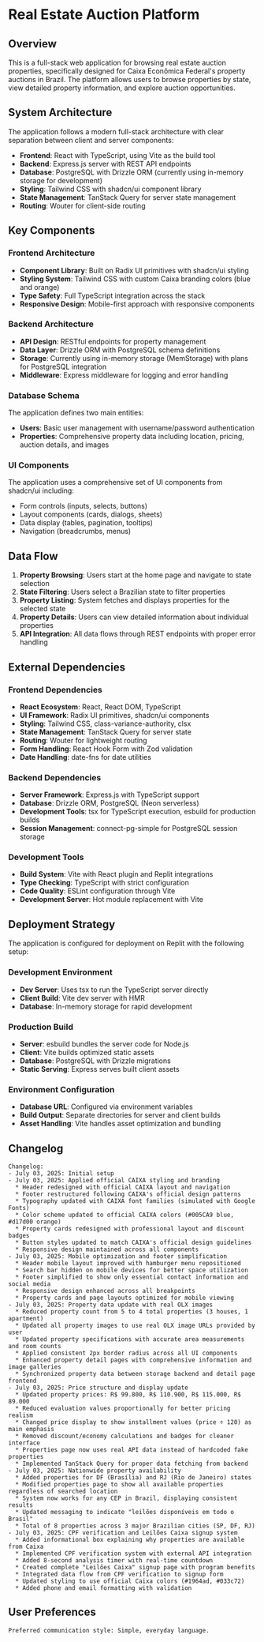 # Real Estate Auction Platform

## Overview

This is a full-stack web application for browsing real estate auction properties, specifically designed for Caixa Econômica Federal's property auctions in Brazil. The platform allows users to browse properties by state, view detailed property information, and explore auction opportunities.

## System Architecture

The application follows a modern full-stack architecture with clear separation between client and server components:

- **Frontend**: React with TypeScript, using Vite as the build tool
- **Backend**: Express.js server with REST API endpoints
- **Database**: PostgreSQL with Drizzle ORM (currently using in-memory storage for development)
- **Styling**: Tailwind CSS with shadcn/ui component library
- **State Management**: TanStack Query for server state management
- **Routing**: Wouter for client-side routing

## Key Components

### Frontend Architecture
- **Component Library**: Built on Radix UI primitives with shadcn/ui styling
- **Styling System**: Tailwind CSS with custom Caixa branding colors (blue and orange)
- **Type Safety**: Full TypeScript integration across the stack
- **Responsive Design**: Mobile-first approach with responsive components

### Backend Architecture
- **API Design**: RESTful endpoints for property management
- **Data Layer**: Drizzle ORM with PostgreSQL schema definitions
- **Storage**: Currently using in-memory storage (MemStorage) with plans for PostgreSQL integration
- **Middleware**: Express middleware for logging and error handling

### Database Schema
The application defines two main entities:
- **Users**: Basic user management with username/password authentication
- **Properties**: Comprehensive property data including location, pricing, auction details, and images

### UI Components
The application uses a comprehensive set of UI components from shadcn/ui including:
- Form controls (inputs, selects, buttons)
- Layout components (cards, dialogs, sheets)
- Data display (tables, pagination, tooltips)
- Navigation (breadcrumbs, menus)

## Data Flow

1. **Property Browsing**: Users start at the home page and navigate to state selection
2. **State Filtering**: Users select a Brazilian state to filter properties
3. **Property Listing**: System fetches and displays properties for the selected state
4. **Property Details**: Users can view detailed information about individual properties
5. **API Integration**: All data flows through REST endpoints with proper error handling

## External Dependencies

### Frontend Dependencies
- **React Ecosystem**: React, React DOM, TypeScript
- **UI Framework**: Radix UI primitives, shadcn/ui components
- **Styling**: Tailwind CSS, class-variance-authority, clsx
- **State Management**: TanStack Query for server state
- **Routing**: Wouter for lightweight routing
- **Form Handling**: React Hook Form with Zod validation
- **Date Handling**: date-fns for date utilities

### Backend Dependencies
- **Server Framework**: Express.js with TypeScript support
- **Database**: Drizzle ORM, PostgreSQL (Neon serverless)
- **Development Tools**: tsx for TypeScript execution, esbuild for production builds
- **Session Management**: connect-pg-simple for PostgreSQL session storage

### Development Tools
- **Build System**: Vite with React plugin and Replit integrations
- **Type Checking**: TypeScript with strict configuration
- **Code Quality**: ESLint configuration through Vite
- **Development Server**: Hot module replacement with Vite

## Deployment Strategy

The application is configured for deployment on Replit with the following setup:

### Development Environment
- **Dev Server**: Uses tsx to run the TypeScript server directly
- **Client Build**: Vite dev server with HMR
- **Database**: In-memory storage for rapid development

### Production Build
- **Server**: esbuild bundles the server code for Node.js
- **Client**: Vite builds optimized static assets
- **Database**: PostgreSQL with Drizzle migrations
- **Static Serving**: Express serves built client assets

### Environment Configuration
- **Database URL**: Configured via environment variables
- **Build Output**: Separate directories for server and client builds
- **Asset Handling**: Vite handles asset optimization and bundling

## Changelog

```
Changelog:
- July 03, 2025: Initial setup
- July 03, 2025: Applied official CAIXA styling and branding
  * Header redesigned with official CAIXA layout and navigation
  * Footer restructured following CAIXA's official design patterns
  * Typography updated with CAIXA font families (simulated with Google Fonts)
  * Color scheme updated to official CAIXA colors (#005CA9 blue, #d17d00 orange)
  * Property cards redesigned with professional layout and discount badges
  * Button styles updated to match CAIXA's official design guidelines
  * Responsive design maintained across all components
- July 03, 2025: Mobile optimization and footer simplification
  * Header mobile layout improved with hamburger menu repositioned
  * Search bar hidden on mobile devices for better space utilization
  * Footer simplified to show only essential contact information and social media
  * Responsive design enhanced across all breakpoints
  * Property cards and page layouts optimized for mobile viewing
- July 03, 2025: Property data update with real OLX images
  * Reduced property count from 5 to 4 total properties (3 houses, 1 apartment)
  * Updated all property images to use real OLX image URLs provided by user
  * Updated property specifications with accurate area measurements and room counts
  * Applied consistent 2px border radius across all UI components
  * Enhanced property detail pages with comprehensive information and image galleries
  * Synchronized property data between storage backend and detail page frontend
- July 03, 2025: Price structure and display update
  * Updated property prices: R$ 99.800, R$ 110.900, R$ 115.000, R$ 89.000
  * Reduced evaluation values proportionally for better pricing realism
  * Changed price display to show installment values (price ÷ 120) as main emphasis
  * Removed discount/economy calculations and badges for cleaner interface
  * Properties page now uses real API data instead of hardcoded fake properties
  * Implemented TanStack Query for proper data fetching from backend
- July 03, 2025: Nationwide property availability
  * Added properties for DF (Brasília) and RJ (Rio de Janeiro) states
  * Modified properties page to show all available properties regardless of searched location
  * System now works for any CEP in Brazil, displaying consistent results
  * Updated messaging to indicate "leilões disponíveis em todo o Brasil"
  * Total of 8 properties across 3 major Brazilian cities (SP, DF, RJ)
- July 03, 2025: CPF verification and Leilões Caixa signup system
  * Added informational box explaining why properties are available from Caixa
  * Implemented CPF verification system with external API integration
  * Added 8-second analysis timer with real-time countdown
  * Created complete "Leilões Caixa" signup page with program benefits
  * Integrated data flow from CPF verification to signup form
  * Updated styling to use official Caixa colors (#1964ad, #033c72)
  * Added phone and email formatting with validation
```

## User Preferences

```
Preferred communication style: Simple, everyday language.
```